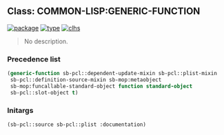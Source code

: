 ## Class: COMMON-LISP:GENERIC-FUNCTION
[![package](https://img.shields.io/badge/Package-COMMON--LISP-5f9ea0.svg?style=social&colorA=999999)](../) [![type](https://img.shields.io/badge/Type-Class-5f9ea0.svg?style=social&colorA=999999)](../#class) [![clhs](https://img.shields.io/badge/CLHS-GENERIC--FUNCTION-5f9ea0.svg?style=social&colorA=999999)](http://www.lispworks.com/documentation/HyperSpec/Body/t_generi.htm) 

> No description.

### Precedence list
```cl
(generic-function sb-pcl::dependent-update-mixin sb-pcl::plist-mixin
 sb-pcl::definition-source-mixin sb-mop:metaobject
 sb-mop:funcallable-standard-object function standard-object
 sb-pcl::slot-object t)
```
### Initargs
```cl
(sb-pcl::source sb-pcl::plist :documentation)
```
